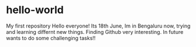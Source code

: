 # hello-world

My first repository 
Hello everyone!
Its 18th June, Im in Bengaluru now, trying and learning differnt new things. 
Finding Github very interesting.
In future wants to do some challenging tasks!!

